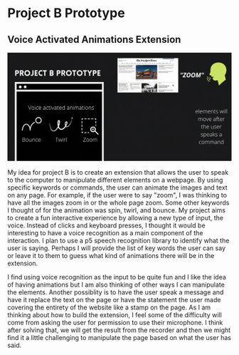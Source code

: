 # Project B Prototype
## Voice Activated Animations Extension 

![Protoype for Extension](Project_B_Prototype.gif)

My idea for project B is to create an extension that allows the user to speak to the computer to manipulate different elements on a webpage. By using specific keywords or commands, the user can animate the images and text on any page. For example, if the user were to say "zoom", I was thinking to have all the images zoom in or the whole page zoom. Some other keywords I thought of for the animation was spin, twirl, and bounce. My project aims to create a fun interactive experience by allowing a new type of input, the voice. Instead of clicks and keyboard presses, I thought it would be interesting to have a voice recognition as a main component of the interaction. I plan to use a p5 speech recognition library to identify what the user is saying. Perhaps I will provide the list of key words the user can say or leave it to them to guess what kind of animations there will be in the extension.

I find using voice recognition as the input to be quite fun and I like the idea of having animations but I am also thinking of other ways I can manipulate the elements. Another possiblity is to have the user speak a message and have it replace the text on the page or have the statement the user made covering the entirety of the website like a stamp on the page. As I am thinking about how to build the extension, I feel some of the difficulty will come from asking the user for permission to use their microphone. I think after solving that, we will get the result from the recorder and then we might find it a little challenging to manipulate the page based on what the user has said.